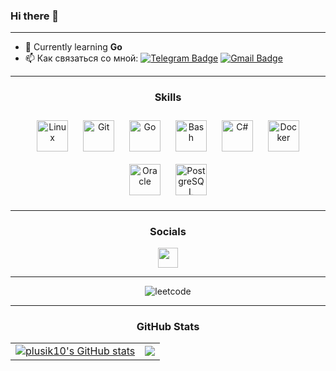 ### Hi there 👋

_____________________

- 🌱 Currently learning **Go**
- :mailbox: Как связаться со мной: [![Telegram Badge](https://img.shields.io/badge/-plusik10-blue?style=flat&logo=Telegram&logoColor=white)](https://t.me/plusik10) [![Gmail Badge](https://img.shields.io/badge/-Gmail-red?style=flat&logo=Gmail&logoColor=white)](mailto:plusik.cs@gmail.com)
-----------------
### <div align="center"> Skills</div>

<div align="center">  
<a href="https://www.linux.org/" target="_blank"><img style="margin: 10px" src="https://profilinator.rishav.dev/skills-assets/linux-original.svg" alt="Linux" height="50" /></a>  
<a href="https://github.com/" target="_blank"><img style="margin: 10px" src="https://profilinator.rishav.dev/skills-assets/git-scm-icon.svg" alt="Git" height="50" /></a>  
<a href="https://go.dev/" target="_blank"><img style="margin: 10px" src="https://profilinator.rishav.dev/skills-assets/go-original.svg" alt="Go" height="50" /></a>  
<a href="https://www.gnu.org/software/bash/" target="_blank"><img style="margin: 10px" src="https://profilinator.rishav.dev/skills-assets/gnu_bash-icon.svg" alt="Bash" height="50" /></a>  
<a href="https://docs.microsoft.com/en-us/dotnet/csharp/" target="_blank"><img style="margin: 10px" src="https://profilinator.rishav.dev/skills-assets/csharp-original.svg" alt="C#" height="50" /></a>  
<a href="https://www.docker.com/" target="_blank"><img style="margin: 10px" src="https://profilinator.rishav.dev/skills-assets/docker-original-wordmark.svg" alt="Docker" height="50" /></a>  
<a href="https://www.oracle.com/in/index.html" target="_blank"><img style="margin: 10px" src="https://profilinator.rishav.dev/skills-assets/oracle-original.svg" alt="Oracle" height="50" /></a>  
<a href="https://www.postgresql.org/" target="_blank"><img style="margin: 10px" src="https://profilinator.rishav.dev/skills-assets/postgresql-original-wordmark.svg" alt="PostgreSQL" height="50" /></a>  
</div>

-----------------

### <div align="center"> Socials</div>

<p align="center"> <a href="https://www.github.com/plusik10" target="_blank" rel="noreferrer"><img src="https://raw.githubusercontent.com/danielcranney/readme-generator/main/public/icons/socials/github.svg" width="32" height="32" /></a></p>

-----------------

<div align="center">
  
![leetcode](https://leetcode.card.workers.dev/plusik10)
  
</div>

-----------------

### <div align="center"> <b>GitHub Stats</b> </div>

<div align="center">
<table>
  <tr>
    <td>
      <a href="http://www.github.com/plusik10"><img src="https://github-readme-stats.vercel.app/api?username=plusik10&show_icons=true&hide=&count_private=true&title_color=ef4444&text_color=ffffff&icon_color=0891b2&bg_color=1c1917&hide_border=true&show_icons=true" alt="plusik10's GitHub stats" /></a>
    </td>
    <td>
      <a href="http://www.github.com/plusik10"><img src="https://github-readme-streak-stats.herokuapp.com/?user=plusik10&stroke=ffffff&background=1c1917&ring=ef4444&fire=ef4444&currStreakNum=ffffff&currStreakLabel=ef4444&sideNums=ffffff&sideLabels=ffffff&dates=ffffff&hide_border=true" /></a>
    </td>
  </tr>
</table>
</div>

